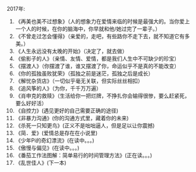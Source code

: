 2017年:
1. 《再美也美不过想象》（人的想象力在爱情来临的时候是最强大的。当你爱上一个人的时候，在你的脑海中，你早就和他/她过完了一辈子。）
2. 《不曾走过怎会懂得》（亲爱的，走吧，有些路你不走下去，就不知道它有多美。）
3. 《人生永远没有太晚的开始》（决定了，就去做）
4. 《偷影子的人》（亲情、友情、爱情，都是我们人生中不可缺少的珍宝）
5. 《摆渡人》（你摆渡了谁，谁又摆渡了你，命运似乎不是真的不能改变）
6. 《你的孤独虽败犹荣》（孤独之前是迷茫，孤独之后是成长）
7. 《解忧杂货店》（一切似乎毫无关联，但实际丝丝相扣）
8. 《追风筝的人》（为你，千千万万遍）
9. 《肖申克的救赎》（生活给你一把烂牌，不挣扎你会输得很惨，要么赶紧死，要么好好活）
10. 《自控力》(遇见更好的自己需要正确的途径)
11. 《非暴力沟通》(你的沟通方式里，藏着你的未来)
12. 《杀死一只知更鸟》(正义不是咄咄逼人，但是足以让你震撼)
13. 《简．爱》(爱情总是存在在小说里)
14. 《少年Pi的奇幻漂流》(在读中。。。)
15. 《傲慢与偏见》(在读中。。。)
16. 《番茄工作法图解：简单易行的时间管理方法》(正在读。。。)
17. 《乱世佳人》(下一本)